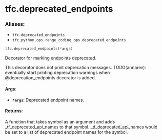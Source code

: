 
# tfc.deprecated_endpoints

### Aliases:

* `tfc.deprecated_endpoints`
* `tfc.python.ops.range_coding_ops.deprecated_endpoints`

``` python
tfc.deprecated_endpoints(*args)
```

<!-- Placeholder for "Used in" -->

Decorator for marking endpoints deprecated.

This decorator does not print deprecation messages.
TODO(annarev): eventually start printing deprecation warnings when
@deprecation_endpoints decorator is added.

#### Args:

* <b>`*args`</b>: Deprecated endpoint names.


#### Returns:

A function that takes symbol as an argument and adds
_tf_deprecated_api_names to that symbol.
_tf_deprecated_api_names would be set to a list of deprecated
endpoint names for the symbol.